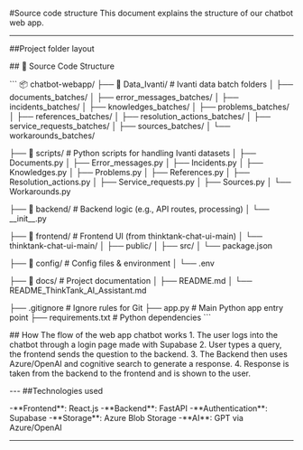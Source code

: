 \#Source code structure This document explains the structure of our
chatbot web app.

---

\##Project folder layout

\## 📁 Source Code Structure

\`\`\` 📦 chatbot-webapp/ ├── 📁 Data_Ivanti/ \# Ivanti data batch
folders │ ├── documents_batches/ │ ├── error_messages_batches/ │ ├──
incidents_batches/ │ ├── knowledges_batches/ │ ├── problems_batches/ │
├── references_batches/ │ ├── resolution_actions_batches/ │ ├──
service_requests_batches/ │ ├── sources_batches/ │ └──
workarounds_batches/

├── 📁 scripts/ \# Python scripts for handling Ivanti datasets │ ├──
Documents.py │ ├── Error_messages.py │ ├── Incidents.py │ ├──
Knowledges.py │ ├── Problems.py │ ├── References.py │ ├──
Resolution_actions.py │ ├── Service_requests.py │ ├── Sources.py │ └──
Workarounds.py

├── 📁 backend/ \# Backend logic (e.g., API routes, processing) │ └──
\_\_init\_\_.py

├── 📁 frontend/ \# Frontend UI (from thinktank-chat-ui-main) │ └──
thinktank-chat-ui-main/ │ ├── public/ │ ├── src/ │ └── package.json

├── 📁 config/ \# Config files & environment │ └── .env

├── 📁 docs/ \# Project documentation │ ├── README.md │ └──
README_ThinkTank_AI_Assistant.md

├── .gitignore \# Ignore rules for Git ├── app.py \# Main Python app
entry point ├── requirements.txt \# Python dependencies \`\`\`

\## How The flow of the web app chatbot works 1. The user logs into the
chatbot through a login page made with Supabase 2. User types a query,
the frontend sends the question to the backend. 3. The Backend then uses
Azure/OpenAI and cognitive search to generate a response. 4. Response is
taken from the backend to the frontend and is shown to the user.

--- \##Technologies used

-\*\*Frontend\*\*: React.js -\*\*Backend\*\*: FastAPI
-\*\*Authentication\*\*: Supabase -\*\*Storage\*\*: Azure Blob Storage
-\*\*AI\*\*: GPT via Azure/OpenAI

---
